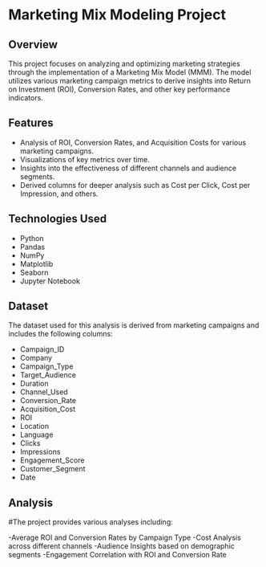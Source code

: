 # Marketing Mix Modeling Project

## Overview
This project focuses on analyzing and optimizing marketing strategies through the implementation of a Marketing Mix Model (MMM). The model utilizes various marketing campaign metrics to derive insights into Return on Investment (ROI), Conversion Rates, and other key performance indicators.

## Features
- Analysis of ROI, Conversion Rates, and Acquisition Costs for various marketing campaigns.
- Visualizations of key metrics over time.
- Insights into the effectiveness of different channels and audience segments.
- Derived columns for deeper analysis such as Cost per Click, Cost per Impression, and others.

## Technologies Used
- Python
- Pandas
- NumPy
- Matplotlib
- Seaborn
- Jupyter Notebook

## Dataset
The dataset used for this analysis is derived from marketing campaigns and includes the following columns:
- Campaign_ID
- Company
- Campaign_Type
- Target_Audience
- Duration
- Channel_Used
- Conversion_Rate
- Acquisition_Cost
- ROI
- Location
- Language
- Clicks
- Impressions
- Engagement_Score
- Customer_Segment
- Date
## Analysis
#The project provides various analyses including:

-Average ROI and Conversion Rates by Campaign Type
-Cost Analysis across different channels
-Audience Insights based on demographic segments
-Engagement Correlation with ROI and Conversion Rate
